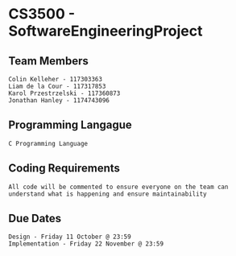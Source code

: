 # CS3500 - SoftwareEngineeringProject


## Team Members
    Colin Kelleher - 117303363
    Liam de la Cour - 117317853
    Karol Przestrzelski - 117360873
    Jonathan Hanley - 1174743096
## Programming Langague 
    C Programming Language

## Coding Requirements
    All code will be commented to ensure everyone on the team can understand what is happening and ensure maintainability
    
## Due Dates
    Design - Friday 11 October @ 23:59
    Implementation - Friday 22 November @ 23:59
